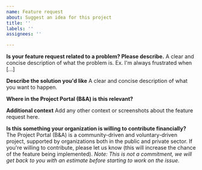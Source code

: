 ```yaml
---
name: Feature request
about: Suggest an idea for this project
title: ''
labels: ''
assignees: ''

---
```


**Is your feature request related to a problem? Please describe.**
A clear and concise description of what the problem is. Ex. I'm always frustrated when [...]

**Describe the solution you'd like**
A clear and concise description of what you want to happen.

**Where in the Project Portal (B&A) is this relevant?**

**Additional context**
Add any other context or screenshots about the feature request here.

**Is this something your organization is willing to contribute financially?**
The Project Portal (B&A) is a community-driven and voluntary-driven project, supported by organizations both in the public and private sector. If you're willing to contribute, please let us know (this will increase the chance of the feature being implemented). _Note: This is not a commitment, we will get back to you with an estimate before starting to work on the issue._
